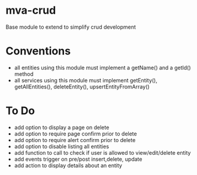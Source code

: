 mva-crud
========

Base module to extend to simplify crud development

Conventions
========
- all entities using this module must implement a getName() and a getId() method
- all services using this module must implement getEntity(), getAllEntities(), deleteEntity(), upsertEntityFromArray()


To Do
=====
- add option to display a page on delete
- add option to require page confirm prior to delete
- add option to require alert confirm  prior to delete
- add option to disable listing all entities
- add function to call to check if user is allowed to view/edit/delete entity
- add events trigger on pre/post insert,delete, update
- add action to display details about an entity
